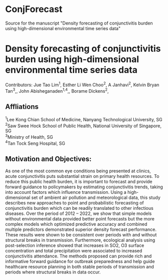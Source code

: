 # ConjForecast
Source for the manuscript "Density forecasting of conjunctivitis burden using high-dimensional environmental time series data"

# Density forecasting of conjunctivitis burden using high-dimensional environmental time series data 
Contributors: Jue Tao Lim<sup>1</sup>, Esther Li Wen Choo<sup>2</sup>, A Janhavi<sup>2</sup>, Kelvin Bryan Tan<sup>3</sup>,, John Abisheganaden<sup>1,4</sup>,, Borame Dickens<sup>2</sup>,

## Affliations
<sup>1</sup>Lee Kong Chian School of Medicine, Nanyang Technological University, SG<br/>
<sup>2</sup>Saw Swee Hock School of Public Health, National University of Singapore, SG<br/>
<sup>3</sup>Ministry of Health, SG<br/>
<sup>4</sup>Tan Tock Seng Hospital, SG


## Motivation and Objectives:
As one of the most common eye conditions being presented at clinics, acute conjunctivitis puts substantial strain on primary health resources. To reduce this public health burden, it is important to forecast and provide forward guidance to policymakers by estimating conjunctivitis trends, taking into account factors which influence transmission. Using a high-dimensional set of ambient air pollution and meteorological data, this study describes new approaches to point and probabilistic forecasting of conjunctivitis burden which can be readily translated to other infectious diseases. Over the period of 2012 – 2022, we show that simple models without environmental data provided better point forecasts but the more complex models which optimized predictive accuracy and combined multiple predictors demonstrated superior density forecast performance. These results were shown to be consistent over periods with and without structural breaks in transmission. Furthermore, ecological analysis using post-selection inference showed that increases in SO2, O3 surface concentration and total precipitation were associated to increased conjunctivitis attendance. The methods proposed can provide rich and informative forward guidance for outbreak preparedness and help guide healthcare resource planning in both stable periods of transmission and periods where structural breaks in data occur. 
